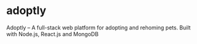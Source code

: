 # adoptly
Adoptly – A full-stack web platform for adopting and rehoming pets. Built with Node.js, React.js and MongoDB
